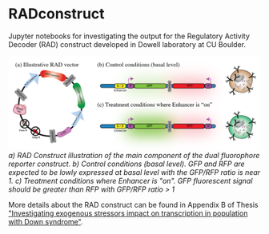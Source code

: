 # RADconstruct
Jupyter notebooks for investigating the output for the Regulatory Activity Decoder (RAD) construct developed in Dowell laboratory at CU Boulder. 

![RAD Construct schematic](RAD_construct.png)
*a) RAD Construct illustration of the main component of the dual fluorophore reporter construct. b) Control conditions (basal level). GFP and RFP are expected to be lowly expressed at basal level with the GFP/RFP ratio is near 1. c) Treatment conditions where Enhancer is "on". GFP fluorescent signal should be greater than RFP with GFP/RFP ratio > 1*

More details about the RAD construct can be found in Appendix B of Thesis ["Investigating exogenous stressors impact on transcription in population with Down syndrome"](https://dna.colorado.edu/media/thesis_pdf/WestfallThesis.pdf).
